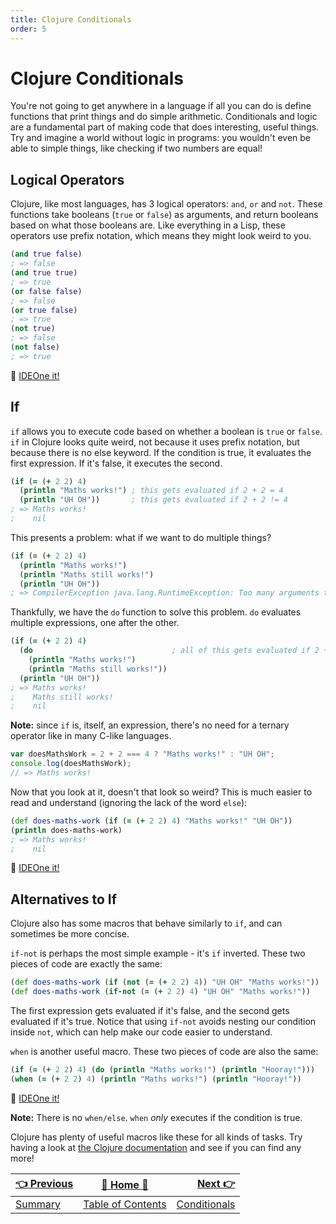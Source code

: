 ```yaml
---
title: Clojure Conditionals
order: 5
---
```

# Clojure Conditionals

You're not going to get anywhere in a language if all you can do is define functions that print things and do simple arithmetic. Conditionals and logic are a fundamental part of making code that does interesting, useful things. Try and imagine a world without logic in programs: you wouldn't even be able to simple things, like checking if two numbers are equal!

## Logical Operators

Clojure, like most languages, has 3 logical operators: `and`, `or` and `not`. These functions take booleans (`true` or `false`) as arguments, and return booleans based on what those booleans are. Like everything in a Lisp, these operators use prefix notation, which means they might look weird to you.

```clojure
(and true false)
; => false
(and true true)
; => true
(or false false)
; => false
(or true false)
; => true
(not true)
; => false
(not false)
; => true
```

:rocket: [IDEOne it!](https://ideone.com/XfXn8T)

## If

`if` allows you to execute code based on whether a boolean is `true` or `false`. `if` in Clojure looks quite weird, not because it uses prefix notation, but because there is no else keyword. If the condition is true, it evaluates the first expression. If it's false, it executes the second.

```clojure
(if (= (+ 2 2) 4)
  (println "Maths works!") ; this gets evaluated if 2 + 2 = 4
  (println "UH OH"))       ; this gets evaluated if 2 + 2 != 4
; => Maths works!
;    nil
```

This presents a problem: what if we want to do multiple things?

```clojure
(if (= (+ 2 2) 4)
  (println "Maths works!")
  (println "Maths still works!")
  (println "UH OH"))
; => CompilerException java.lang.RuntimeException: Too many arguments to if
```

Thankfully, we have the `do` function to solve this problem. `do` evaluates multiple expressions, one after the other.

```clojure
(if (= (+ 2 2) 4)
  (do                               ; all of this gets evaluated if 2 + 2 = 4
    (println "Maths works!")
    (println "Maths still works!"))
  (println "UH OH"))
; => Maths works!
;    Maths still works!
;    nil
```

**Note:** since `if` is, itself, an expression, there's no need for a ternary operator like in many C-like languages.

```javascript
var doesMathsWork = 2 + 2 === 4 ? "Maths works!" : "UH OH";
console.log(doesMathsWork);
// => Maths works!
```

Now that you look at it, doesn't that look so weird? This is much easier to read and understand (ignoring the lack of the word `else`):

```clojure
(def does-maths-work (if (= (+ 2 2) 4) "Maths works!" "UH OH"))
(println does-maths-work)
; => Maths works!
;    nil
```

:rocket: [IDEOne it!](https://ideone.com/5XhcAa)

## Alternatives to If

Clojure also has some macros that behave similarly to `if`, and can sometimes be more concise.

`if-not` is perhaps the most simple example - it's `if` inverted. These two pieces of code are exactly the same:

```clojure
(def does-maths-work (if (not (= (+ 2 2) 4)) "UH OH" "Maths works!"))
(def does-maths-work (if-not (= (+ 2 2) 4) "UH OH" "Maths works!"))
```

The first expression gets evaluated if it's false, and the second gets evaluated if it's true. Notice that using `if-not` avoids nesting our condition inside `not`, which can help make our code easier to understand.

`when` is another useful macro. These two pieces of code are also the same:

```clojure
(if (= (+ 2 2) 4) (do (println "Maths works!") (println "Hooray!")))
(when (= (+ 2 2) 4) (println "Maths works!") (println "Hooray!"))
```

:rocket: [IDEOne it!](https://ideone.com/tUVAw3)

**Note:** There is no `when/else`. `when` _only_ executes if the condition is true.

Clojure has plenty of useful macros like these for all kinds of tasks. Try having a look at [the Clojure documentation](https://clojuredocs.org/) and see if you can find any more!


| [:point_left: Previous](Clojure-Basics) | [:book: Home :book:](Clojure) | [Next :point_right:](Clojure-Let-Bindings)|
|:---|:---:|----:|
| [Summary](Clojure-Basics) | [Table of Contents](Clojure) | [Conditionals](Clojure-Let-Bindings)|

